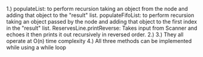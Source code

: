 1.) populateList: to perform recursion taking an object from the node and adding that object to the "result" list.
    populateFifoList: to perform recursion taking an object passed by the node and adding that object to the first index in the "result" list.
    ReservesLine.printReverse: Takes input from Scanner and echoes it then prints it out recursively in reversed order.
2.)
3.) They all operate at O(n) time complexity 
4.) All three methods can be implemented while using a while loop